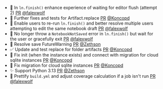 - 🚸 In `ln.finish()` enhance experience of waiting for editor flush (attempt 2) [PR](https://github.com/laminlabs/lamindb/pull/2380) [@falexwolf](https://github.com/falexwolf)
- 🐛 Further fixes and tests for Artifact.replace [PR](https://github.com/laminlabs/lamindb/pull/2377) [@Koncopd](https://github.com/Koncopd)
- 🚸 Enable users to re-run `ln.finish()` and better resolve multiple users attempting to edit the same notebook draft [PR](https://github.com/laminlabs/lamindb/pull/2376) [@falexwolf](https://github.com/falexwolf)
- 🚸 No longer throw a `NotebookNotSaved` error in `ln.finish()` but wait for the user or gracefully exit [PR](https://github.com/laminlabs/lamindb/pull/2375) [@falexwolf](https://github.com/falexwolf)
- 🚸 Resolve save FutureWarning [PR](https://github.com/laminlabs/lamin-cli/pull/108) [@Zethson](https://github.com/Zethson)
- ✅ Update and test replace for folder artifacts [PR](https://github.com/laminlabs/lamindb/pull/2374) [@Koncopd](https://github.com/Koncopd)
- 🐛 Fix init (when the instance exists) and connect with migration for cloud sqlite instances [PR](https://github.com/laminlabs/lamindb/pull/2373) [@Koncopd](https://github.com/Koncopd)
- 🐛 Fix migration for cloud sqlite instances [PR](https://github.com/laminlabs/lamindb-setup/pull/951) [@Koncopd](https://github.com/Koncopd)
- ✨ Support Python 3.13 [PR](https://github.com/laminlabs/lamindb/pull/2366) [@Zethson](https://github.com/Zethson)
- 👷 Prettify `build.yml` and adjust coverage calculation if a job isn't run [PR](https://github.com/laminlabs/lamindb/pull/2361) [@falexwolf](https://github.com/falexwolf)

